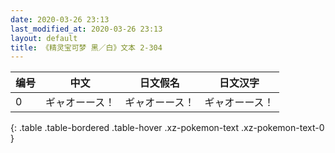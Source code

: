 ```yaml
---
date: 2020-03-26 23:13
last_modified_at: 2020-03-26 23:13
layout: default
title: 《精灵宝可梦 黑／白》文本 2-304
---
```

| 编号 | 中文 | 日文假名 | 日文汉字 |
| ---- | ---- | ---- | --- |
| 0 | ギャオーース！ | ギャオーース！ | ギャオーース！ |
{: .table .table-bordered .table-hover .xz-pokemon-text .xz-pokemon-text-0 }